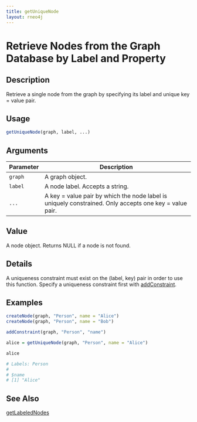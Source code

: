 ```yaml
---
title: getUniqueNode
layout: rneo4j
---
```


# Retrieve Nodes from the Graph Database by Label and Property

## Description

Retrieve a single node from the graph by specifying its label and unique key = value pair.

## Usage

```r
getUniqueNode(graph, label, ...)
```

## Arguments

| Parameter | Description     |
| --------- | --------------- |
| `graph`   | A graph object. |
| `label`   | A node label. Accepts a string. |
| `...`     | A key = value pair by which the node label is uniquely constrained. Only accepts one key = value pair. |

## Value

A node object. Returns NULL if a node is not found.

## Details

A uniqueness constraint must exist on the (label, key) pair in order to use this function. Specify a uniqueness constraint first with [addConstraint](add-constraint.html).

## Examples

```r
createNode(graph, "Person", name = "Alice")
createNode(graph, "Person", name = "Bob")

addConstraint(graph, "Person", "name")

alice = getUniqueNode(graph, "Person", name = "Alice")

alice

# Labels: Person
#
# $name
# [1] "Alice"
```

## See Also

[getLabeledNodes](get-labeled-nodes.html)